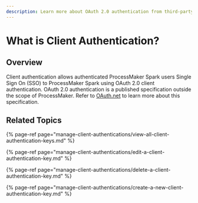 ```yaml
---
description: Learn more about OAuth 2.0 authentication from third-party resources.
---
```


# What is Client Authentication?

## Overview

Client authentication allows authenticated ProcessMaker Spark users Single Sign On \(SSO\) to ProcessMaker Spark using OAuth 2.0 client authentication. OAuth 2.0 authentication is a published specification outside the scope of ProcessMaker. Refer to [OAuth.net](https://oauth.net/2/) to learn more about this specification.

## Related Topics

{% page-ref page="manage-client-authentications/view-all-client-authentication-keys.md" %}

{% page-ref page="manage-client-authentications/edit-a-client-authentication-key.md" %}

{% page-ref page="manage-client-authentications/delete-a-client-authentication-key.md" %}

{% page-ref page="manage-client-authentications/create-a-new-client-authentication-key.md" %}

